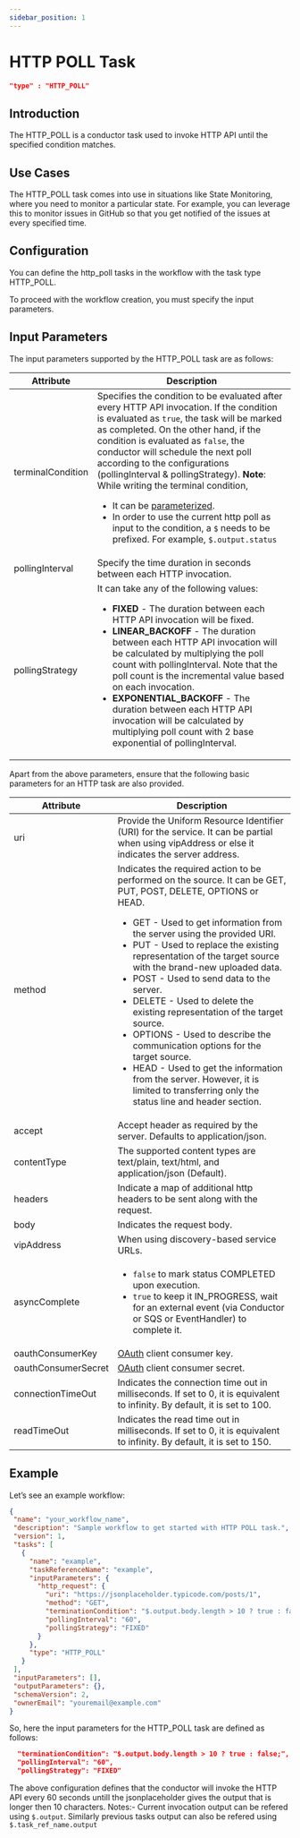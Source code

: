 ```yaml
---
sidebar_position: 1
---
```


# HTTP POLL Task
```json
"type" : "HTTP_POLL"
```
## Introduction

The HTTP_POLL is a conductor task used to invoke HTTP API until the specified condition matches. 

## Use Cases
The HTTP_POLL task comes into use in situations like State Monitoring, where you need to monitor a particular state. For example, you can leverage this to monitor issues in GitHub so that you get notified of the issues at every specified time.

## Configuration
You can define the http_poll tasks in the workflow with the task type HTTP_POLL. 

To proceed with the workflow creation, you must specify the input parameters.

## Input Parameters
The input parameters supported by the HTTP_POLL task are as follows:

| Attribute      | Description |
| ----------- | ----------- |
| terminalCondition   | Specifies the condition to be evaluated after every HTTP API invocation. If the condition is evaluated as `true`, the task will be marked as completed. On the other hand, if the condition is evaluated as `false`, the conductor will schedule the next poll according to the configurations (pollingInterval & pollingStrategy).                                   **Note**: While writing the terminal condition, <ul><li>It can be [parameterized](https://orkes.io/content/docs/how-tos/Tasks/task-inputs).</li><li> In order to use the current http poll as input to the condition, a `$` needs to be prefixed. For example, `$.output.status`</li></ul> |
| pollingInterval | Specify the time duration in seconds between each HTTP invocation. |
| pollingStrategy | It can take any of the following values: <ul><li>**FIXED** - The duration between each HTTP API invocation will be fixed.</li><li> **LINEAR_BACKOFF** - The duration between each HTTP API invocation will be calculated by multiplying the poll count with pollingInterval. Note that the poll count is the incremental value based on each invocation.</li><li>**EXPONENTIAL_BACKOFF** - The duration between each HTTP API invocation will be calculated by multiplying poll count with 2 base exponential of pollingInterval.</li></ul>|

Apart from the above parameters, ensure that the following basic parameters for an HTTP task are also provided.

| Attribute      | Description |
| ----------- | ----------- |
| uri   | Provide the Uniform Resource Identifier (URI) for the service. It can be partial when using vipAddress or else it indicates the server address. |
| method  | Indicates the required action to be performed on the source. It can be GET, PUT, POST, DELETE, OPTIONS or HEAD. <ul><li>GET - Used to get information from the server using the provided URI.</li><li>PUT - Used to replace the existing representation of the target source with the brand-new uploaded data.</li><li>POST - Used to send data to the server.</li> <li>DELETE - Used to delete the existing representation of the target source.</li><li>OPTIONS - Used to describe the communication options for the target source.</li><li>HEAD - Used to get the information from the server. However, it is limited to transferring only the status line and header section.</li></ul> |
| accept  | Accept header as required by the server. Defaults to application/json. |
| contentType | The supported content types are text/plain, text/html, and application/json (Default). |
| headers | Indicate a map of additional http headers to be sent along with the request. |
| body | Indicates the request body. |
| vipAddress | When using discovery-based service URLs. |
| asyncComplete | <ul><li>`false` to mark status COMPLETED upon execution.</li><li>`true` to keep it IN_PROGRESS, wait for an external event (via Conductor or SQS or EventHandler) to complete it.</li></ul> |
| oauthConsumerKey  | [OAuth](https://oauth.net/core/1.0/) client consumer key. |
| oauthConsumerSecret | [OAuth](https://oauth.net/core/1.0/) client consumer secret. |
| connectionTimeOut | Indicates the connection time out in milliseconds. If set to 0, it is equivalent to infinity. By default, it is set to 100. |
| readTimeOut | Indicates the read time out in milliseconds. If set to 0, it is equivalent to infinity. By default, it is set to 150. |

## Example

Let’s see an example workflow:

```json
{
 "name": "your_workflow_name",
 "description": "Sample workflow to get started with HTTP POLL task.",
 "version": 1,
 "tasks": [
   {
     "name": "example",
     "taskReferenceName": "example",
     "inputParameters": {
       "http_request": {
         "uri": "https://jsonplaceholder.typicode.com/posts/1",
         "method": "GET",
         "terminationCondition": "$.output.body.length > 10 ? true : false;",
         "pollingInterval": "60",
         "pollingStrategy": "FIXED"
       }
     },
     "type": "HTTP_POLL"
   }
 ],
 "inputParameters": [],
 "outputParameters": {},
 "schemaVersion": 2,
 "ownerEmail": "youremail@example.com"
}
```

So, here the input parameters for the HTTP_POLL task are defined as follows:

```json
  "terminationCondition": "$.output.body.length > 10 ? true : false;",
  "pollingInterval": "60",
  "pollingStrategy": "FIXED"
```
The above configuration defines that the conductor will invoke the HTTP API every 60 seconds untill the jsonplaceholder gives the output that is longer then 10 characters.
Notes:- Current invocation output can be refered using `$.output`. Similarly previous tasks output can also be refered using `$.task_ref_name.output`

